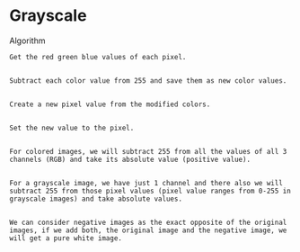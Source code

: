 # Grayscale
Algorithm 


    Get the red green blue values of each pixel.
    
    
    Subtract each color value from 255 and save them as new color values.
    
    
    Create a new pixel value from the modified colors.
    
    
    Set the new value to the pixel.
    
    
    For colored images, we will subtract 255 from all the values of all 3 channels (RGB) and take its absolute value (positive value).
    
    
    For a grayscale image, we have just 1 channel and there also we will subtract 255 from those pixel values (pixel value ranges from 0-255 in grayscale images) and take absolute values.
    
    
    We can consider negative images as the exact opposite of the original images, if we add both, the original image and the negative image, we will get a pure white image.
